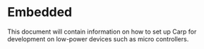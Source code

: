 # Embedded

[](./carp_on_arduboy.jpg)

This document will contain information on how to set up Carp for development on low-power devices such as micro controllers.
